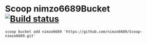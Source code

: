 # Scoop nimzo6689Bucket [![Build status](https://ci.appveyor.com/api/projects/status/sba6nctnpbikrcxf/branch/master?svg=true)](https://ci.appveyor.com/project/nimzo6689/scoop-nimzo6689/branch/master)

`scoop bucket add nimzo6689 'https://github.com/nimzo6689/Scoop-nimzo6689.git'`
